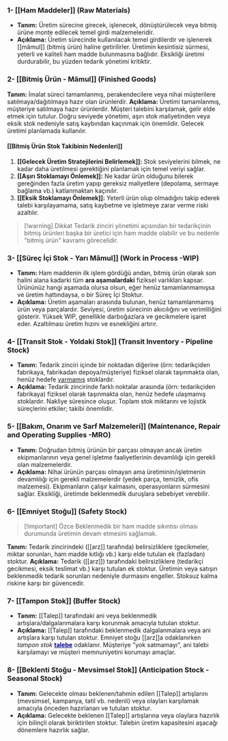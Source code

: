 ### 1- [[Ham Maddeler]] (Raw Materials)
- **Tanım:** Üretim sürecine girecek, işlenecek, dönüştürülecek veya bitmiş ürüne monte edilecek temel girdi malzemeleridir.
- **Açıklama:** Üretim sürecinde kullanılacak temel girdilerdir ve işlenerek [[mâmul]] (bitmiş ürün) haline getirilirler. Üretimin kesintisiz sürmesi, yeterli ve kaliteli ham madde bulunmasına bağlıdır. Eksikliği üretimi durdurabilir, bu yüzden tedarik yönetimi kritiktir.
### 2- [[Bitmiş Ürün - Mâmul]] (Finished Goods)
**Tanım:** İmalat süreci tamamlanmış, perakendecilere veya nihai müşterilere satılmaya/dağıtılmaya hazır olan ürünlerdir.
**Açıklama:** Üretimi tamamlanmış, müşteriye satılmaya hazır ürünlerdir. Müşteri talebini karşılamak, gelir elde etmek için tutulur. Doğru seviyede yönetimi, aşırı stok maliyetinden veya eksik stok nedeniyle satış kaybından kaçınmak için önemlidir. Gelecek üretimi planlamada kullanılır.
#### **[[Bitmiş Ürün Stok Takibinin Nedenleri]]**
1. **[[Gelecek Üretim Stratejilerini Belirlemek]]:** Stok seviyelerini bilmek, ne kadar daha üretilmesi gerektiğini planlamak için temel veriyi sağlar.
2. **[[Aşırı Stoklamayı Önlemek]]:** Ne kadar ürün olduğunu bilerek gereğinden fazla üretim yapıp gereksiz maliyetlere (depolama, sermaye bağlama vb.) katlanmaktan kaçınılır.
3. **[[Eksik Stoklamayı Önlemek]]:** Yeterli ürün olup olmadığını takip ederek talebi karşılayamama, satış kaybetme ve işletmeye zarar verme riski azaltılır.

> [!warning] Dikkat
> Tedarik zinciri yönetimi açısından bir tedarikçinin bitmiş ürünleri başka bir üretici için ham madde olabilir ve bu nedenle "bitmiş ürün" kavramı görecelidir.

### 3- [[Süreç İçi Stok - Yarı Mâmul]] (Work in Process -WIP)
- **Tanım:** Ham maddenin ilk işlem gördüğü andan, bitmiş ürün olarak son halini alana kadarki tüm **ara aşamalardaki** fiziksel varlıkları kapsar. Ürününüz hangi aşamada olursa olsun, eğer henüz tamamlanmamışsa ve üretim hattındaysa, o bir Süreç İçi Stoktur.
- **Açıklama:** Üretim aşamaları arasında bulunan, henüz tamamlanmamış ürün veya parçalardır. Seviyesi, üretim sürecinin akıcılığını ve verimliliğini gösterir. Yüksek WIP, genellikle darboğazlara ve gecikmelere işaret eder. Azaltılması üretim hızını ve esnekliğini artırır.



### 4- [[Transit Stok - Yoldaki Stok]] (Transit Inventory - Pipeline Stock)
- **Tanım:** Tedarik zinciri içinde bir noktadan diğerine (örn: tedarikçiden fabrikaya, fabrikadan depoya/müşteriye) fiziksel olarak taşınmakta olan, henüz hedefe <u>varmamış</u> stoklardır.
- **Açıklama:** Tedarik zincirinde farklı noktalar arasında (örn: tedarikçiden fabrikaya) fiziksel olarak taşınmakta olan, henüz hedefe ulaşmamış stoklardır. Nakliye süresince oluşur. Toplam stok miktarını ve lojistik süreçlerini etkiler; takibi önemlidir.

### 5- [[Bakım, Onarım ve Sarf Malzemeleri]] (**M**aintenance, **R**epair and **O**perating Supplies -MRO)
- **Tanım:** Doğrudan bitmiş ürünün bir parçası olmayan ancak üretim ekipmanlarının veya genel işletme faaliyetlerinin devamlılığı için gerekli olan malzemelerdir.
- **Açıklama:** Nihai ürünün parçası olmayan ama üretiminin/işletmenin devamlılığı için gerekli malzemelerdir (yedek parça, temizlik, ofis malzemesi). Ekipmanların çalışır kalmasını, operasyonların sürmesini sağlar. Eksikliği, üretimde beklenmedik duruşlara sebebiyet verebilir.

### 6- [[Emniyet Stoğu]] (Safety Stock)

> [!important] Özce
> Beklenmedik bir ham madde sıkıntısı olması durumunda üretimin devam etmesini sağlamak.

**Tanım:** Tedarik zincirindeki ([[arz]] tarafında) belirsizliklere (gecikmeler, miktar sorunları, ham madde kıtlığı vb.) karşı elde tutulan ek (fazladan) stoktur.
**Açıklama:** Tedarik ([[arz]]) tarafındaki belirsizliklere (tedarikçi gecikmesi, eksik teslimat vb.) karşı tutulan ek stoktur. Üretimin veya satışın beklenmedik tedarik sorunları nedeniyle durmasını engeller. Stoksuz kalma riskine karşı bir güvencedir.
### 7- [[Tampon Stok]] (Buffer Stock)
- **Tanım:** [[Talep]] tarafındaki ani veya beklenmedik artışlara/dalgalanmalara karşı korunmak amacıyla tutulan stoktur.
- **Açıklama:** [[Talep]] tarafındaki beklenmedik dalgalanmalara veya ani artışlara karşı tutulan stoktur. Emniyet stoğu [[arz]]a odaklanırken *tampon stok*  <u style="color:darkblue; font-weight:bolder">talebe</u> odaklanır. Müşteriye "yok satmamayı", ani talebi karşılamayı ve müşteri memnuniyetini korumayı amaçlar.
### 8- [[Beklenti Stoğu - Mevsimsel Stok]] (Anticipation Stock - Seasonal Stock)
- **Tanım:** Gelecekte olması beklenen/tahmin edilen [[Talep]] artışlarını (mevsimsel, kampanya, tatil vb. nedenli) veya olayları karşılamak amacıyla önceden hazırlanan ve tutulan stoktur.
- **Açıklama:** Gelecekte beklenen [[Talep]] artışlarına veya olaylara hazırlık için bilinçli olarak biriktirilen stoktur. Talebin üretim kapasitesini aşacağı dönemlere hazırlık sağlar.